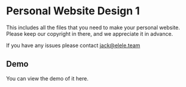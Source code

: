 # Personal Website Design 1

This includes all the files that you need to make your personal website. Please keep our copyright in there, and we appreciate it in advance.

If you have any issues please contact jack@elele.team

## Demo

You can view the demo of it here.
